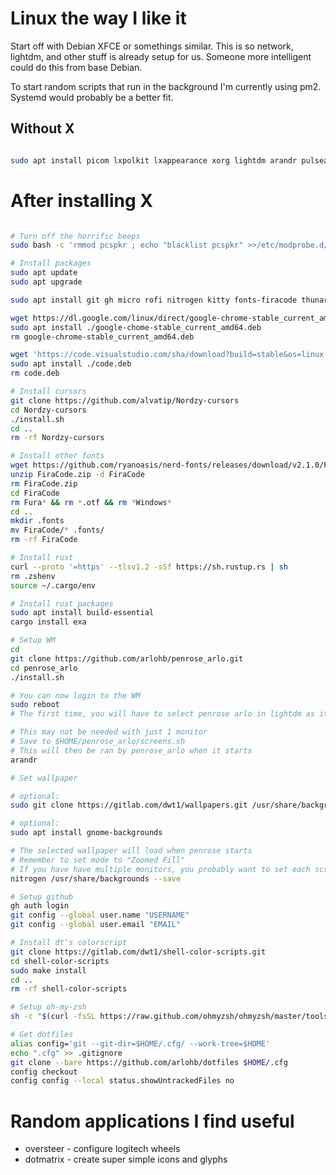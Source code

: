 # Linux the way I like it

Start off with Debian XFCE or somethings similar. This is so network, lightdm, and other stuff is already setup for us.
Someone more intelligent could do this from base Debian.

To start random scripts that run in the background I'm currently using pm2. Systemd would probably be a better fit.

## Without X

```bash

sudo apt install picom lxpolkit lxappearance xorg lightdm arandr pulseaudio pavucontrol alsa-utils gnome-screenshot feh zip -y

```

# After installing X

```bash

# Turn off the horrific beeps
sudo bash -c 'rmmod pcspkr ; echo "blacklist pcspkr" >>/etc/modprobe.d/blacklist.conf'

# Install packages
sudo apt update
sudo apt upgrade

sudo apt install git gh micro rofi nitrogen kitty fonts-firacode thunar mousepad zsh bat lxappearance neofetch curl unzip gnome-keyring -y

wget https://dl.google.com/linux/direct/google-chrome-stable_current_amd64.deb
sudo apt install ./google-chome-stable_current_amd64.deb
rm google-chrome-stable_current_amd64.deb

wget 'https://code.visualstudio.com/sha/download?build=stable&os=linux-deb-x64' -O code.deb
sudo apt install ./code.deb
rm code.deb

# Install cursors
git clone https://github.com/alvatip/Nordzy-cursors
cd Nordzy-cursors
./install.sh
cd ..
rm -rf Nordzy-cursors

# Install other fonts
wget https://github.com/ryanoasis/nerd-fonts/releases/download/v2.1.0/FiraCode.zip
unzip FiraCode.zip -d FiraCode
rm FiraCode.zip
cd FiraCode
rm Fura* && rm *.otf && rm *Windows*
cd ..
mkdir .fonts
mv FiraCode/* .fonts/
rm -rf FiraCode

# Install rust
curl --proto '=https' --tlsv1.2 -sSf https://sh.rustup.rs | sh
rm .zshenv
source ~/.cargo/env

# Install rust packages
sudo apt install build-essential
cargo install exa

# Setup WM
cd
git clone https://github.com/arlohb/penrose_arlo.git
cd penrose_arlo
./install.sh

# You can now login to the WM
sudo reboot
# The first time, you will have to select penrose arlo in lightdm as it is not the default Xsession

# This may not be needed with just 1 monitor
# Save to $HOME/penrose_arlo/screens.sh
# This will then be ran by penrose_arlo when it starts
arandr

# Set wallpaper

# optional:
sudo git clone https://gitlab.com/dwt1/wallpapers.git /usr/share/backgrounds/dt

# optional:
sudo apt install gnome-backgrounds

# The selected wallpaper will load when penrose starts
# Remember to set mode to "Zoomed Fill"
# If you have have multiple monitors, you probably want to set each screen individually instead of "Full Screen"
nitrogen /usr/share/backgrounds --save

# Setup github
gh auth login
git config --global user.name "USERNAME"
git config --global user.email "EMAIL"

# Install dt's colorscript
git clone https://gitlab.com/dwt1/shell-color-scripts.git
cd shell-color-scripts
sudo make install
cd ..
rm -rf shell-color-scripts

# Setup oh-my-zsh
sh -c "$(curl -fsSL https://raw.github.com/ohmyzsh/ohmyzsh/master/tools/install.sh)"

# Get dotfiles
alias config='git --git-dir=$HOME/.cfg/ --work-tree=$HOME'
echo ".cfg" >> .gitignore
git clone --bare https://github.com/arlohb/dotfiles $HOME/.cfg
config checkout
config config --local status.showUntrackedFiles no

```

# Random applications I find useful

- oversteer - configure logitech wheels
- dotmatrix - create super simple icons and glyphs
